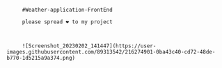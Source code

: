          #Weather-application-FrontEnd
         
         please spread ❤️ to my project
         
         
         
         ![Screenshot_20230202_141447](https://user-images.githubusercontent.com/89313542/216274901-0ba43c40-cd72-48de-b770-1d5215a9a374.png)
